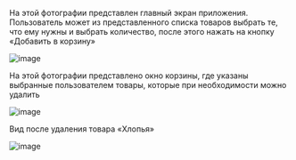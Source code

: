 На этой фотографии представлен главный экран приложения. Пользователь может из представленного списка товаров выбрать те, что ему нужны и выбрать количество, после этого нажать на кнопку «Добавить в корзину»

 ![image](https://github.com/user-attachments/assets/a2d52d66-9e73-4860-b802-1a40bbcef9ad)

На этой фотографии представлено окно корзины, где указаны выбранные пользователем товары, которые при необходимости можно удалить

 ![image](https://github.com/user-attachments/assets/2bb3bae0-fd47-44dc-8234-3ff733eeb8ab)

Вид после удаления товара «Хлопья»

 ![image](https://github.com/user-attachments/assets/da17e63a-b444-4f8e-adff-126f2d5057f3)

